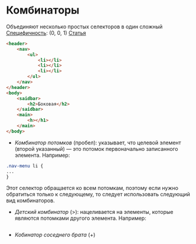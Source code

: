 # Комбинаторы
Объединяют несколько простых селекторов в один сложный
[Специфичность](Специфичность.md): (0, 0, 1)
[Статья](https://coderlessons.com/articles/veb-razrabotka-articles/css-selektory-kombinatory)

```html
<header>
    <nav>
        <ul>
            <li></li>
            <li></li>
            <li></li>
        </ul>
    </nav>
</header>
<body>
    <saidbar>
        <h2>Боковая</h2>
    </saidbar>
    <main>
        <h></h1>
    </main>
</body>
```

- *Комбинатор потомков* (пробел): указывает, что целевой элемент (второй указанный) — это потомок первоначально записанного элемента.
	Например:
```css
.nav-menu li {
...		
}
```
Этот селектор обращается ко всем потомкам, поэтому если нужно обратиться только к следующему, то следует использовать следующий вид комбинаторов.

- *Детский комбинатор* (>): нацеливается на элементы, которые являются потомками другого элемента. 
Например:
```css
```
- *Кобинатор соседнего брата* (+)

